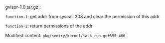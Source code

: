 gvisor-1.0.tar.gz :

`function-1`: get addr from syscall 308 and clear the permission of this addr

`function-2`: return permissions of the addr

Modified content:
`pkg/sentry/kernel/task_run.go#395-466`
